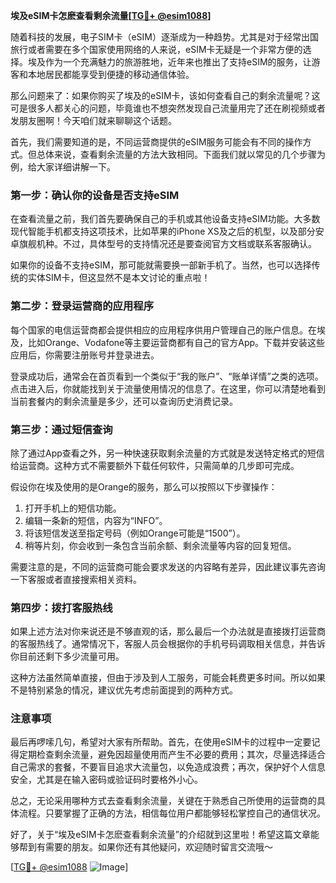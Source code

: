 **埃及eSIM卡怎麽查看剩余流量[[TG💪+ @esim1088](https://t.me/s/esim1088)]**

随着科技的发展，电子SIM卡（eSIM）逐渐成为一种趋势。尤其是对于经常出国旅行或者需要在多个国家使用网络的人来说，eSIM卡无疑是一个非常方便的选择。埃及作为一个充满魅力的旅游胜地，近年来也推出了支持eSIM的服务，让游客和本地居民都能享受到便捷的移动通信体验。

那么问题来了：如果你购买了埃及的eSIM卡，该如何查看自己的剩余流量呢？这可是很多人都关心的问题，毕竟谁也不想突然发现自己流量用完了还在刷视频或者发朋友圈啊！今天咱们就来聊聊这个话题。

首先，我们需要知道的是，不同运营商提供的eSIM服务可能会有不同的操作方式。但总体来说，查看剩余流量的方法大致相同。下面我们就以常见的几个步骤为例，给大家详细讲解一下。

### 第一步：确认你的设备是否支持eSIM

在查看流量之前，我们首先要确保自己的手机或其他设备支持eSIM功能。大多数现代智能手机都支持这项技术，比如苹果的iPhone XS及之后的机型，以及部分安卓旗舰机种。不过，具体型号的支持情况还是要查阅官方文档或联系客服确认。

如果你的设备不支持eSIM，那可能就需要换一部新手机了。当然，也可以选择传统的实体SIM卡，但这显然不是本文讨论的重点啦！

### 第二步：登录运营商的应用程序

每个国家的电信运营商都会提供相应的应用程序供用户管理自己的账户信息。在埃及，比如Orange、Vodafone等主要运营商都有自己的官方App。下载并安装这些应用后，你需要注册账号并登录进去。

登录成功后，通常会在首页看到一个类似于“我的账户”、“账单详情”之类的选项。点击进入后，你就能找到关于流量使用情况的信息了。在这里，你可以清楚地看到当前套餐内的剩余流量是多少，还可以查询历史消费记录。

### 第三步：通过短信查询

除了通过App查看之外，另一种快速获取剩余流量的方式就是发送特定格式的短信给运营商。这种方式不需要额外下载任何软件，只需简单的几步即可完成。

假设你在埃及使用的是Orange的服务，那么可以按照以下步骤操作：
1. 打开手机上的短信功能。
2. 编辑一条新的短信，内容为“INFO”。
3. 将该短信发送至指定号码（例如Orange可能是“1500”）。
4. 稍等片刻，你会收到一条包含当前余额、剩余流量等内容的回复短信。

需要注意的是，不同的运营商可能会要求发送的内容略有差异，因此建议事先咨询一下客服或者直接搜索相关资料。

### 第四步：拨打客服热线

如果上述方法对你来说还是不够直观的话，那么最后一个办法就是直接拨打运营商的客服热线了。通常情况下，客服人员会根据你的手机号码调取相关信息，并告诉你目前还剩下多少流量可用。

这种方法虽然简单直接，但由于涉及到人工服务，可能会耗费更多时间。所以如果不是特别紧急的情况，建议优先考虑前面提到的两种方式。

### 注意事项

最后再啰嗦几句，希望对大家有所帮助。首先，在使用eSIM卡的过程中一定要记得定期检查剩余流量，避免因超量使用而产生不必要的费用；其次，尽量选择适合自己需求的套餐，不要盲目追求大流量包，以免造成浪费；再次，保护好个人信息安全，尤其是在输入密码或验证码时要格外小心。

总之，无论采用哪种方式去查看剩余流量，关键在于熟悉自己所使用的运营商的具体流程。只要掌握了正确的方法，相信每位用户都能够轻松掌控自己的通信状况。

好了，关于“埃及eSIM卡怎麽查看剩余流量”的介绍就到这里啦！希望这篇文章能够帮到有需要的朋友。如果你还有其他疑问，欢迎随时留言交流哦～ 

[[TG💪+ @esim1088](https://t.me/s/esim1088) ![Image](https://i.postimg.cc/4NQfJmqS/Snipaste-2025-05-13-00-14-12.png)]
